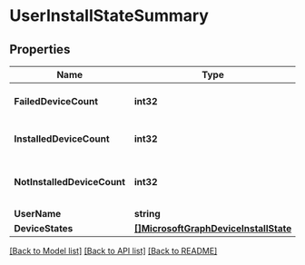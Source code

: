 # UserInstallStateSummary

## Properties

Name | Type | Description | Notes
------------ | ------------- | ------------- | -------------
**FailedDeviceCount** | **int32** | Failed Device Count. | [optional] 
**InstalledDeviceCount** | **int32** | Installed Device Count. | [optional] 
**NotInstalledDeviceCount** | **int32** | Not installed device count. | [optional] 
**UserName** | **string** | User name. | [optional] 
**DeviceStates** | [**[]MicrosoftGraphDeviceInstallState**](microsoft.graph.deviceInstallState.md) |  | [optional] 

[[Back to Model list]](../README.md#documentation-for-models) [[Back to API list]](../README.md#documentation-for-api-endpoints) [[Back to README]](../README.md)


